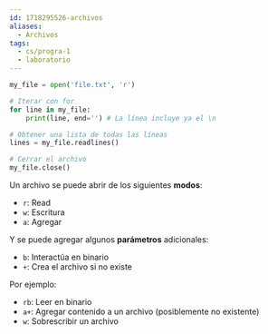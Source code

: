 ```yaml
---
id: 1718295526-archivos
aliases:
  - Archivos
tags:
  - cs/progra-1
  - laboratorio
---
```


```python
my_file = open('file.txt', 'r')

# Iterar con for
for line in my_file:
	print(line, end='') # La línea incluye ya el \n

# Obtener una lista de todas las líneas
lines = my_file.readlines()

# Cerrar el archivo
my_file.close()
```

Un archivo se puede abrir de los siguientes **modos**:

- `r`: Read
- `w`: Escritura
- `a`: Agregar

Y se puede agregar algunos **parámetros** adicionales:

- `b`: Interactúa en binario
- `+`: Crea el archivo si no existe

Por ejemplo:

- `rb`: Leer en binario
- `a+`: Agregar contenido a un archivo (posiblemente no existente)
- `w`: Sobrescribir un archivo
